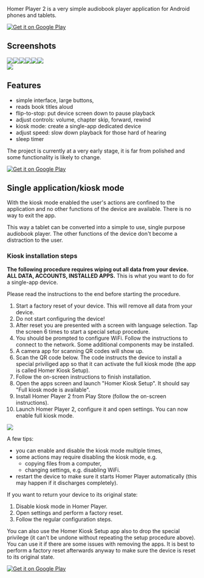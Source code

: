 ---
---
Homer Player 2 is a very simple audiobook player application for Android phones and tablets.

<a id='google_play_badge' href='https://play.google.com/store/apps/details?id=com.studio4plus.homerplayer2&utm_source=website&pcampaignid=pcampaignidMKT-Other-global-all-co-prtnr-py-PartBadge-Mar2515-1'><img alt='Get it on Google Play' src='https://play.google.com/intl/en_us/badges/static/images/badges/en_badge_web_generic.png'/></a>

## Screenshots

<div class="screenshots">
<img src="assets/screenshots/book1.png"><img src="assets/screenshots/playback1.png"><img src="assets/screenshots/playback2.png"><img src="assets/screenshots/settings1.png"><img src="assets/screenshots/settings2.png"><img src="assets/screenshots/playback3.png">
</div>

<img id="device_photo" src="assets/screenshots/device.jpg">

## Features
- simple interface, large buttons,
- reads book titles aloud
- flip-to-stop: put device screen down to pause playback
- adjust controls: volume, chapter skip, forward, rewind
- kiosk mode: create a single-app dedicated device
- adjust speed: slow down playback for those hard of hearing
- sleep timer

The project is currently at a very early stage, it is far from polished and some functionality is likely to change.

<a id='google_play_badge' href='https://play.google.com/store/apps/details?id=com.studio4plus.homerplayer2&utm_source=website&pcampaignid=pcampaignidMKT-Other-global-all-co-prtnr-py-PartBadge-Mar2515-1'><img alt='Get it on Google Play' src='https://play.google.com/intl/en_us/badges/static/images/badges/en_badge_web_generic.png'/></a>

## Single application/kiosk mode

With the kiosk mode enabled the user's actions are confined to the application and no other functions of the device are available. There is no way to exit the app.

This way a tablet can be converted into a simple to use, single purpose audiobook player. The other functions of the device don't become a distraction to the user.

### Kiosk installation steps

**The following procedure requires wiping out all data from your device. ALL DATA, ACCOUNTS, INSTALLED APPS.** This is what you want to do for a single-app device.

Please read the instructions to the end before starting the procedure.

1. Start a factory reset of your device. This will remove all data from your device.
2. Do not start configuring the device!
3. After reset you are presented with a screen with language selection. Tap the screen 6 times to start a special setup procedure.
4. You should be prompted to configure WiFi. Follow the instructions to connect to the network. Some additional components may be installed.
5. A camera app for scanning QR codes will show up.
6. Scan the QR code below. The code instructs the device to install a special priviliged app so that it can activate the full kiosk mode (the app is called Homer Kiosk Setup).
7. Follow the on-screen instructions to finish installation.
8. Open the apps screen and launch "Homer Kiosk Setup". It should say "Full kiosk mode is available".
9. Install Homer Player 2 from Play Store (follow the on-screen instructions).
10. Launch Homer Player 2, configure it and open settings. You can now enable full kiosk mode.

<img id="kiosk_qr_code" src="assets/images/kiosk_setup_qr.png"/>

A few tips:
- you can enable and disable the kiosk mode multiple times,
- some actions may require disabling the kiosk mode, e.g.
  - copying files from a computer,
  - changing settings, e.g. disabling WiFi.
- restart the device to make sure it starts Homer Player automatically (this may happen if it discharges completely).

If you want to return your device to its original state:
1. Disable kiosk mode in Homer Player.
2. Open settings and perform a factory reset.
3. Follow the regular configuration steps.

You can also use the Homer Kiosk Setup app also to drop the special privilege (it can't be undone without repeating the setup procedure above). You can use it if there are some issues with removing the apps. It is best to perform a factory reset afterwards anyway to make sure the device is reset to its original state.

<a id='google_play_badge' href='https://play.google.com/store/apps/details?id=com.studio4plus.homerplayer2&utm_source=website&pcampaignid=pcampaignidMKT-Other-global-all-co-prtnr-py-PartBadge-Mar2515-1'><img alt='Get it on Google Play' src='https://play.google.com/intl/en_us/badges/static/images/badges/en_badge_web_generic.png'/></a>

